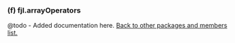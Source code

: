 ### (f) fjl.arrayOperators
@todo - Added documentation here.
[Back to other packages and members list.](#other-packages-and-members)
